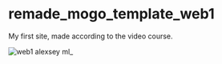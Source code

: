 # remade_mogo_template_web1
My first site, made according to the video course.

![web1 alexsey ml_](https://user-images.githubusercontent.com/84779107/171191022-e7ca809a-6711-4284-a6eb-2d1acf048028.png)
